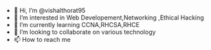- 👋 Hi, I’m @vishalthorat95
- 👀 I’m interested in Web Developement,Networking ,Ethical Hacking
- 🌱 I’m currently learning CCNA,RHCSA,RHCE
- 💞️ I’m looking to collaborate on various technology
- 📫 How to reach me 

<!---
vishalthorat95/vishalthorat95 is a ✨ special ✨ repository because its `README.md` (this file) appears on your GitHub profile.
You can click the Preview link to take a look at your changes.
--->
